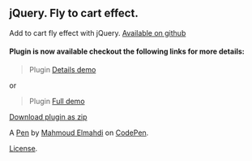 jQuery. Fly to cart effect. 
----------------------------
Add to cart fly effect with jQuery.
[Available on github](https://github.com/ElmahdiMahmoud/fly-to-cart-effect.)

#### Plugin is now available checkout the following links for more details:

> Plugin [Details demo](http://codepen.io/ElmahdiMahmoud/details/dshgJ)

or

> Plugin [Full demo](http://codepen.io/ElmahdiMahmoud/full/dshgJ)

 [Download plugin as zip](https://dl.dropboxusercontent.com/u/70204595/plugins/flyto/src/flyto.zip)

A [Pen](http://codepen.io/elmahdim/pen/tEeDn) by [Mahmoud Elmahdi](http://codepen.io/elmahdim) on [CodePen](http://codepen.io/).

[License](http://codepen.io/elmahdim/pen/tEeDn/license).